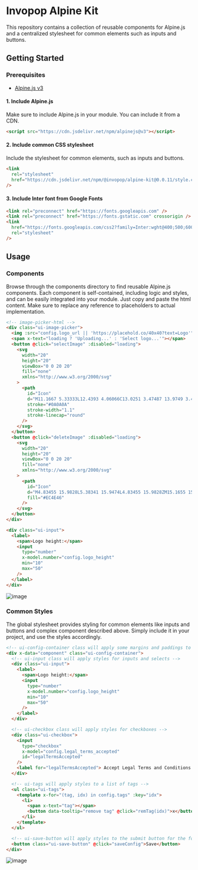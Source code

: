 # Invopop Alpine Kit

This repository contains a collection of reusable components for Alpine.js and a centralized stylesheet for common elements such as inputs and buttons.

## Getting Started

### Prerequisites

- [Alpine.js v3](https://github.com/alpinejs/alpine)

#### 1. Include Alpine.js

Make sure to include Alpine.js in your module. You can include it from a CDN.

```html
<script src="https://cdn.jsdelivr.net/npm/alpinejs@v3"></script>
```

#### 2. Include common CSS stylesheet

Include the stylesheet for common elements, such as inputs and buttons.

```html
<link
  rel="stylesheet"
  href="https://cdn.jsdelivr.net/npm/@invopop/alpine-kit@0.0.11/style.css"
/>
```

#### 3. Include Inter font from Google Fonts

```html
<link rel="preconnect" href="https://fonts.googleapis.com" />
<link rel="preconnect" href="https://fonts.gstatic.com" crossorigin />
<link
  href="https://fonts.googleapis.com/css2?family=Inter:wght@400;500;600&display=swap"
  rel="stylesheet"
/>
```

## Usage

### Components

Browse through the components directory to find reusable Alpine.js components. Each component is self-contained, including logic and styles, and can be easily integrated into your module. Just copy and paste the html content. Make sure to replace any reference to placeholders to actual implementation.

```html
<!-- image-picker-html -->
<div class="ui-image-picker">
  <img :src="config.logo_url || 'https://placehold.co/40x40?text=Logo'" />
  <span x-text="loading ? 'Uploading...' : 'Select logo...'"></span>
  <button @click="selectImage" :disabled="loading">
    <svg
      width="20"
      height="20"
      viewBox="0 0 20 20"
      fill="none"
      xmlns="http://www.w3.org/2000/svg"
    >
      <path
        id="Icon"
        d="M11.1667 5.33333L12.4393 4.06066C13.0251 3.47487 13.9749 3.47487 14.5607 4.06066L15.9393 5.43934C16.5251 6.02513 16.5251 6.97487 15.9393 7.56066L14.6667 8.83333M11.1667 5.33333L3.29289 13.2071C3.10536 13.3946 3 13.649 3 13.9142V16.5C3 16.7761 3.22386 17 3.5 17H6.08579C6.351 17 6.60536 16.8946 6.79289 16.7071L14.6667 8.83333M11.1667 5.33333L14.6667 8.83333"
        stroke="#0A0A0A"
        stroke-width="1.1"
        stroke-linecap="round"
      />
    </svg>
  </button>
  <button @click="deleteImage" :disabled="loading">
    <svg
      width="20"
      height="20"
      viewBox="0 0 20 20"
      fill="none"
      xmlns="http://www.w3.org/2000/svg"
    >
      <path
        id="Icon"
        d="M4.83455 15.9828L5.38341 15.9474L4.83455 15.9828ZM15.1655 15.9828L14.6166 15.9474L15.1655 15.9828ZM2.5 4.38243H1.95V5.48243H2.5V4.38243ZM17.5 5.48243H18.05V4.38243H17.5V5.48243ZM8.72568 8.98649V8.43649H7.62568V8.98649H8.72568ZM7.62568 13.4459V13.9959H8.72568V13.4459H7.62568ZM12.3743 8.98649V8.43649H11.2743V8.98649H12.3743ZM11.2743 13.4459V13.9959H12.3743V13.4459H11.2743ZM12.6084 5.06952C12.6842 5.36369 12.984 5.54079 13.2782 5.46507C13.5723 5.38936 13.7494 5.08951 13.6737 4.79534L12.6084 5.06952ZM6.32631 4.79534C6.25059 5.08951 6.42769 5.38936 6.72186 5.46507C7.01603 5.54079 7.31588 5.36369 7.39159 5.06952L6.32631 4.79534ZM3.57276 4.96784L4.28569 16.0182L5.38341 15.9474L4.67048 4.89702L3.57276 4.96784ZM6.4528 18.05H13.5472V16.95H6.4528V18.05ZM15.7143 16.0182L16.4272 4.96784L15.3295 4.89702L14.6166 15.9474L15.7143 16.0182ZM15.8784 4.38243H4.12162V5.48243H15.8784V4.38243ZM2.5 5.48243H4.12162V4.38243H2.5V5.48243ZM15.8784 5.48243H17.5V4.38243H15.8784V5.48243ZM13.5472 18.05C14.6923 18.05 15.6406 17.1609 15.7143 16.0182L14.6166 15.9474C14.5802 16.5113 14.1123 16.95 13.5472 16.95V18.05ZM4.28569 16.0182C4.35941 17.1609 5.30773 18.05 6.4528 18.05V16.95C5.88775 16.95 5.41979 16.5113 5.38341 15.9474L4.28569 16.0182ZM7.62568 8.98649V13.4459H8.72568V8.98649H7.62568ZM11.2743 8.98649V13.4459H12.3743V8.98649H11.2743ZM10 3.05C11.2542 3.05 12.3094 3.90779 12.6084 5.06952L13.6737 4.79534C13.2527 3.15941 11.7683 1.95 10 1.95V3.05ZM7.39159 5.06952C7.6906 3.90779 8.74583 3.05 10 3.05V1.95C8.23176 1.95 6.74737 3.15941 6.32631 4.79534L7.39159 5.06952Z"
        fill="#EC4E46"
      />
    </svg>
  </button>
</div>

<div class="ui-input">
  <label>
    <span>Logo height:</span>
    <input
      type="number"
      x-model.number="config.logo_height"
      min="10"
      max="50"
    />
  </label>
</div>
```

![image](https://github.com/invopop/alpine-kit/assets/12644599/26e26461-644c-4b89-b3a0-018d6447beec)

### Common Styles

The global stylesheet provides styling for common elements like inputs and buttons and complex component described above. Simply include it in your project, and use the styles accordingly.

```html
<!-- ui-config-container class will apply some margins and paddings to the container -->
<div x-data="component" class="ui-config-container">
  <!-- ui-input class will apply styles for inputs and selects -->
  <div class="ui-input">
    <label>
      <span>Logo height:</span>
      <input
        type="number"
        x-model.number="config.logo_height"
        min="10"
        max="50"
      />
    </label>
  </div>

  <!-- ui-checkbox class will apply styles for checkboxes -->
  <div class="ui-checkbox">
    <input
      type="checkbox"
      x-model="config.legal_terms_accepted"
      id="legalTermsAccepted"
    />
    <label for="legalTermsAccepted"> Accept Legal Terms and Conditions </label>
  </div>

  <!-- ui-tags will apply styles to a list of tags -->
  <ul class="ui-tags">
    <template x-for="(tag, idx) in config.tags" :key="idx">
      <li>
        <span x-text="tag"></span>
        <button data-tooltip="remove tag" @click="remTag(idx)">x</button>
      </li>
    </template>
  </ul>

  <!-- ui-save-button will apply styles to the submit button for the form -->
  <button class="ui-save-button" @click="saveConfig">Save</button>
</div>
```

![image](https://github.com/invopop/alpine-kit/assets/12644599/0c36dd98-894f-4352-8304-f259de5c91f9)
